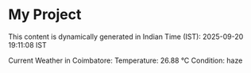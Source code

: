 # My Project

This content is dynamically generated in Indian Time (IST): 2025-09-20 19:11:08 IST


Current Weather in Coimbatore:
Temperature: 26.88 °C
Condition: haze
